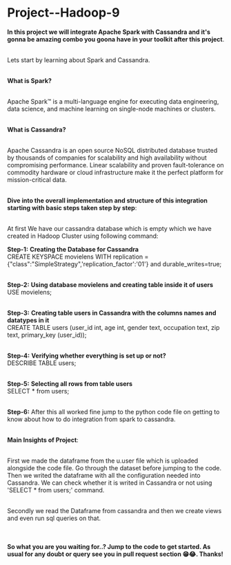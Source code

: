# Project--Hadoop-9

<table>
  
**In this project we will integrate Apache Spark with Cassandra and it's gonna be amazing combo you goona have in your toolkit after this project**.<br></br>

Lets start by learning about Spark and Cassandra.<br></br>

**What is Spark?** <br></br>

Apache Spark™ is a multi-language engine for executing data engineering, data science, and machine learning on single-node machines or clusters.<br></br>

**What is Cassandra?** <br></br>

Apache Cassandra is an open source NoSQL distributed database trusted by thousands of companies for scalability and high availability without compromising performance. Linear scalability and proven fault-tolerance on commodity hardware or cloud infrastructure make it the perfect platform for mission-critical data.<br></br>

**Dive into the overall implementation and structure of this integration starting with basic steps taken step by step**:<br></br>

At first We have our cassandra database which is empty which we have created in Hadoop Cluster using following command:<br>

**Step-1:** **Creating the Database for Cassandra**<br>
CREATE KEYSPACE movielens WITH replication = {"class":"SimpleStrategy",'replication_factor':'01'} and durable_writes=true;<br></br>

**Step-2:** **Using database movielens and creating table inside it of users**<br>
USE movielens;<br></br>

**Step-3:** **Creating table users in Cassandra with the columns names and datatypes in it**<br>
CREATE TABLE users (user_id int, age int, gender text, occupation text, zip text, primary_key (user_id));<br></br>


**Step-4:** **Verifying whether everything is set up or not?** <br>
DESCRIBE TABLE users;<br></br>

**Step-5:** **Selecting all rows from table users**<br>
SELECT * from users;<br></br>

**Step-6:** After this all worked fine jump to the python code file on getting to know about how to do integration from spark to cassandra.<br></br>

**Main Insights of Project**:<br></br>

First we made the dataframe from the u.user file which is uploaded alongside the code file. Go through the dataset before jumping to the code. Then we writed the dataframe 
with all the configuration needed into Cassandra. We can check whether it is writed in Cassandra or not using 'SELECT * from users;' command.<br></br>

Secondly we read the Dataframe from cassandra and then we create views and even run sql queries on that.<br></br>

</table>


**So what you are you waiting for..? Jump to the code to get started. As usual for any doubt or query see you in pull request section 😁😂. Thanks!**





